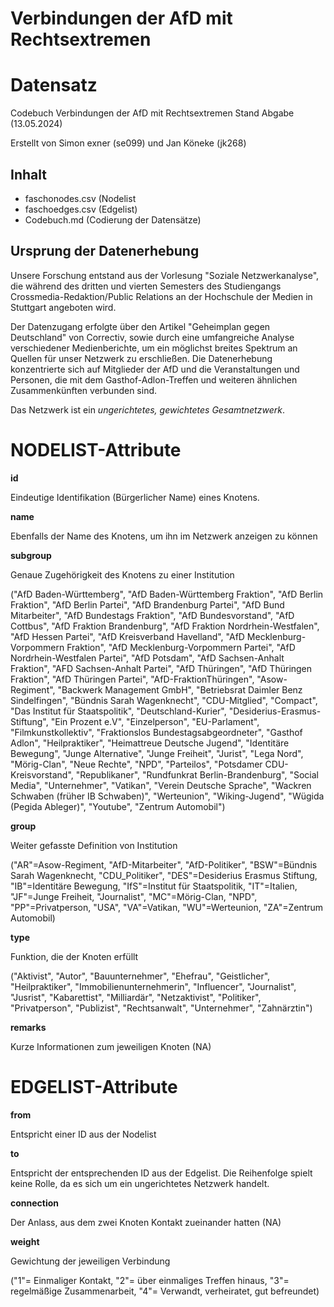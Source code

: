# Verbindungen der AfD mit Rechtsextremen
# Datensatz #
Codebuch Verbindungen der AfD mit Rechtsextremen Stand Abgabe (13.05.2024)

Erstellt von Simon exner (se099) und Jan Köneke (jk268)

## Inhalt
- faschonodes.csv (Nodelist
- faschoedges.csv (Edgelist)
- Codebuch.md (Codierung der Datensätze)

## Ursprung der Datenerhebung

Unsere Forschung entstand aus der Vorlesung "Soziale Netzwerkanalyse", die während des dritten und vierten Semesters des Studiengangs Crossmedia-Redaktion/Public Relations an der Hochschule der Medien in Stuttgart angeboten wird.

Der Datenzugang erfolgte über den Artikel "Geheimplan gegen Deutschland" von Correctiv, sowie durch eine umfangreiche Analyse verschiedener Medienberichte, um ein möglichst breites Spektrum an Quellen für unser Netzwerk zu erschließen. Die Datenerhebung konzentrierte sich auf Mitglieder der AfD und die Veranstaltungen und Personen, die mit dem Gasthof-Adlon-Treffen und weiteren ähnlichen Zusammenkünften verbunden sind.

Das Netzwerk ist ein *ungerichtetes, gewichtetes Gesamtnetzwerk*.

# NODELIST-Attribute

**id** 
<p>Eindeutige Identifikation (Bürgerlicher Name) eines Knotens.

**name**
<p>Ebenfalls der Name des Knotens, um ihn im Netzwerk anzeigen zu können

**subgroup** 
<p>Genaue Zugehörigkeit des Knotens zu einer Institution 
<p>("AfD Baden-Württemberg", "AfD Baden-Württemberg Fraktion", "AfD Berlin Fraktion", "AfD Berlin Partei", "AfD Brandenburg Partei", "AfD Bund Mitarbeiter", "AfD Bundestags Fraktion", "AfD Bundesvorstand", "AfD Cottbus", "AfD Fraktion Brandenburg", "AfD Fraktion Nordrhein-Westfalen", "AfD Hessen Partei", "AfD Kreisverband Havelland", "AfD Mecklenburg-Vorpommern Fraktion", "AfD Mecklenburg-Vorpommern Partei", "AfD Nordrhein-Westfalen Partei", "AfD Potsdam", "AfD Sachsen-Anhalt Fraktion", "AFD Sachsen-Anhalt Partei", "AfD Thüringen", "AfD Thüringen Fraktion", "AfD Thüringen Partei", "AfD-FraktionThüringen", "Asow-Regiment", "Backwerk Management GmbH", "Betriebsrat Daimler Benz Sindelfingen", "Bündnis Sarah Wagenknecht", "CDU-Mitglied", "Compact", "Das Institut für Staatspolitik", "Deutschland-Kurier", "Desiderius-Erasmus-Stiftung", "Ein Prozent e.V", "Einzelperson", "EU-Parlament", "Filmkunstkollektiv", "Fraktionslos Bundestagsabgeordneter", "Gasthof Adlon", "Heilpraktiker", "Heimattreue Deutsche Jugend", "Identitäre Bewegung", "Junge Alternative", "Junge Freiheit", "Jurist", "Lega Nord", "Mörig-Clan", "Neue Rechte", "NPD", "Parteilos", "Potsdamer CDU-Kreisvorstand", "Republikaner", "Rundfunkrat Berlin-Brandenburg", "Social Media", "Unternehmer", "Vatikan", "Verein Deutsche Sprache", "Wackren Schwaben (früher IB Schwaben)", "Werteunion", "Wiking-Jugend", "Wügida (Pegida Ableger)", "Youtube", "Zentrum Automobil")

**group**
<p>Weiter gefasste Definition von Institution
<p>("AR"=Asow-Regiment, "AfD-Mitarbeiter", "AfD-Politiker", "BSW"=Bündnis Sarah Wagenknecht, "CDU_Politiker", "DES"=Desiderius Erasmus Stiftung, "IB"=Identitäre Bewegung, "IfS"=Institut für Staatspolitik, "IT"=Italien, "JF"=Junge Freiheit, "Journalist", "MC"=Mörig-Clan, "NPD", "PP"=Privatperson, "USA", "VA"=Vatikan, "WU"=Werteunion, "ZA"=Zentrum Automobil)

**type**
<p>Funktion, die der Knoten erfüllt
<p>("Aktivist", "Autor", "Bauunternehmer", "Ehefrau", "Geistlicher", "Heilpraktiker", "Immobilienunternehmerin", "Influencer", "Journalist", "Jusrist", "Kabarettist", "Milliardär", "Netzaktivist", "Politiker", "Privatperson", "Publizist", "Rechtsanwalt", "Unternehmer", "Zahnärztin")

**remarks**
<p>Kurze Informationen zum jeweiligen Knoten (NA)

# EDGELIST-Attribute

**from**
<p>Entspricht einer ID aus der Nodelist

**to**
<p>Entspricht der entsprechenden ID aus der Edgelist. Die Reihenfolge spielt keine Rolle, da es sich um ein ungerichtetes Netzwerk handelt.

**connection**
<p>Der Anlass, aus dem zwei Knoten Kontakt zueinander hatten (NA)

**weight**
<p>Gewichtung der jeweiligen Verbindung
<p>("1"= Einmaliger Kontakt, "2"= über einmaliges Treffen hinaus, "3"= regelmäßige Zusammenarbeit, "4"= Verwandt, verheiratet, gut befreundet)
